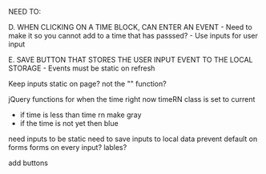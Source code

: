 NEED TO:

<!-- A. DISPLAY CURRENT DAY AS MAIN TITLE
    - Title content already exist, need to change the title content with updating moment.js tools -->

<!-- B. CREATE TIMEBLOCKS FOR 9-5 WORK DAY
    - Create grid layout with bootstrap for every hour that exists in the work day -->

<!-- C. COLOR TIMEBLOCKS FOR PAST PRESENT AND FUTURE
    - Exist in base CSS? -->

D. WHEN CLICKING ON A TIME BLOCK, CAN ENTER AN EVENT
    - Need to make it so you cannot add to a time that has passsed?
    - Use inputs for user input

E. SAVE BUTTON THAT STORES THE USER INPUT EVENT TO THE LOCAL STORAGE
    - Events must be static on refresh



Keep inputs static on page? not the "" function?

jQuery functions for when the time right now timeRN class is set to current 
- if time is less than time rn make gray
- if the time is not yet then blue


need inputs to be static
need to save inputs to local data
prevent default on forms
forms on every input? lables?

add buttons
